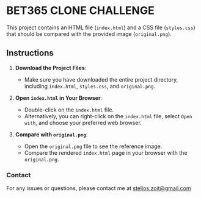 # BET365 CLONE CHALLENGE

This project contains an HTML file (`index.html`) and a CSS file (`styles.css`) that should be compared with the provided image (`original.png`).

## Instructions

1. **Download the Project Files**:

   - Make sure you have downloaded the entire project directory, including `index.html`, `styles.css`, and `original.png`.

2. **Open `index.html` in Your Browser**:

   - Double-click on the `index.html` file.
   - Alternatively, you can right-click on the `index.html` file, select `Open with`, and choose your preferred web browser.

3. **Compare with `original.png`**:
   - Open the `original.png` file to see the reference image.
   - Compare the rendered `index.html` page in your browser with the `original.png`.

### Contact

For any issues or questions, please contact me at stelios.zoit@gmail.com
